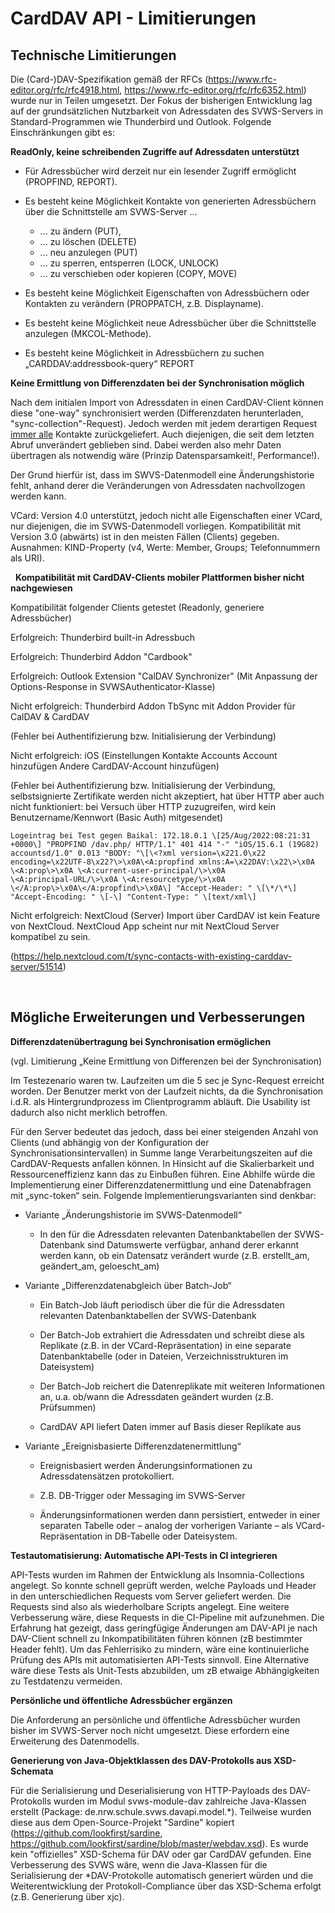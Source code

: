 # CardDAV API - Limitierungen

## Technische Limitierungen

Die (Card-)DAV-Spezifikation gemäß der RFCs
(<https://www.rfc-editor.org/rfc/rfc4918.html>,
<https://www.rfc-editor.org/rfc/rfc6352.html>) wurde nur in Teilen
umgesetzt. Der Fokus der bisherigen Entwicklung lag auf der
grundsätzlichen Nutzbarkeit von Adressdaten des SVWS-Servers in
Standard-Programmen wie Thunderbird und Outlook.
Folgende Einschränkungen gibt es:

**ReadOnly, keine schreibenden Zugriffe auf Adressdaten unterstützt**

- Für Adressbücher wird derzeit nur ein lesender Zugriff ermöglicht
  (PROPFIND, REPORT). 

- Es besteht keine Möglichkeit Kontakte von generierten Adressbüchern
  über die Schnittstelle am SVWS-Server …
  - ... zu ändern (PUT),
  - ... zu löschen (DELETE)
  - ... neu anzulegen (PUT)
  - ... zu sperren, entsperren (LOCK, UNLOCK)
  - ... zu verschieben oder kopieren (COPY, MOVE)

- Es besteht keine Möglichkeit Eigenschaften von Adressbüchern oder
  Kontakten zu verändern (PROPPATCH, z.B. Displayname).

- Es besteht keine Möglichkeit neue Adressbücher über die Schnittstelle
  anzulegen (MKCOL-Methode).

- Es besteht keine Möglichkeit in Adressbüchern zu suchen
  „CARDDAV:addressbook-query“ REPORT

**Keine Ermittlung von Differenzdaten bei der Synchronisation möglich**

Nach dem initialen Import von Adressdaten in einen CardDAV-Client 
können diese "one-way" synchronisiert werden (Differenzdaten herunterladen,
"sync-collection"-Request). Jedoch werden mit jedem derartigen Request
<u>immer alle</u> Kontakte zurückgeliefert. Auch diejenigen, die seit
dem letzten Abruf unverändert geblieben sind. Dabei werden also mehr
Daten übertragen als notwendig wäre (Prinzip Datensparsamkeit!,
Performance!).

Der Grund hierfür ist, dass im SWVS-Datenmodell eine Änderungshistorie
fehlt, anhand derer die Veränderungen von Adressdaten nachvollzogen
werden kann.

VCard: Version 4.0 unterstützt, jedoch nicht alle Eigenschaften einer
VCard, nur diejenigen, die im SVWS-Datenmodell vorliegen. Kompatibilität
mit Version 3.0 (abwärts) ist in den meisten Fällen (Clients) gegeben.
Ausnahmen: KIND-Property (v4, Werte: Member, Groups; Telefonnummern als
URI).

 
**Kompatibilität mit CardDAV-Clients mobiler Plattformen bisher nicht nachgewiesen**

Kompatibilität folgender Clients getestet (Readonly, generiere
Adressbücher)

Erfolgreich: Thunderbird built-in Adressbuch

Erfolgreich: Thunderbird Addon "Cardbook"

Erfolgreich: Outlook Extension "CalDAV Synchronizer" (Mit Anpassung der
Options-Response in SVWSAuthenticator-Klasse)

Nicht erfolgreich: Thunderbird Addon TbSync mit Addon Provider für
CalDAV & CardDAV

(Fehler bei Authentifizierung bzw. Initialisierung der Verbindung)

Nicht erfolgreich: iOS (Einstellungen Kontakte Accounts Account
hinzufügen Andere CardDAV-Account hinzufügen)

(Fehler bei Authentifizierung bzw. Initialisierung der Verbindung,
selbstsignierte Zertifikate werden nicht akzeptiert, hat über HTTP aber
auch nicht funktioniert: bei Versuch über HTTP zuzugreifen, wird kein
Benutzername/Kennwort (Basic Auth) mitgesendet)

```
Logeintrag bei Test gegen Baikal: 172.18.0.1 \[25/Aug/2022:08:21:31
+0000\] "PROPFIND /dav.php/ HTTP/1.1" 401 414 "-" "iOS/15.6.1 (19G82)
accountsd/1.0" 0.013 "BODY: "\[\<?xml version=\x221.0\x22
encoding=\x22UTF-8\x22?\>\x0A\<A:propfind xmlns:A=\x22DAV:\x22\>\x0A
\<A:prop\>\x0A \<A:current-user-principal/\>\x0A
\<A:principal-URL/\>\x0A \<A:resourcetype/\>\x0A
\</A:prop\>\x0A\</A:propfind\>\x0A\] "Accept-Header: " \[\*/\*\]
"Accept-Encoding: " \[-\] "Content-Type: " \[text/xml\]
````

Nicht erfolgreich: NextCloud (Server) Import über CardDAV ist kein
Feature von NextCloud. NextCloud App scheint nur mit NextCloud Server
kompatibel zu sein.

(<https://help.nextcloud.com/t/sync-contacts-with-existing-carddav-server/51514>)

 
## Mögliche Erweiterungen und Verbesserungen

**Differenzdatenübertragung bei Synchronisation ermöglichen**

(vgl. Limitierung „Keine Ermittlung von Differenzen bei der
Synchronisation)

Im Testezenario waren tw. Laufzeiten um die 5 sec je Sync-Request
erreicht worden. Der Benutzer merkt von der Laufzeit nichts, da die
Synchronisation i.d.R. als Hintergrundprozess im Clientprogramm abläuft.
Die Usability ist dadurch also nicht merklich betroffen.

Für den Server bedeutet das jedoch, dass bei einer steigenden Anzahl von
Clients (und abhängig von der Konfiguration der
Synchronisationsintervallen) in Summe lange Verarbeitungszeiten auf die
CardDAV-Requests anfallen können. In Hinsicht auf die Skalierbarkeit und
Ressourceneffizienz kann das zu Einbußen führen. Eine Abhilfe würde die
Implementierung einer Differenzdatenermittlung und eine Datenabfragen
mit „sync-token“ sein. Folgende Implementierungsvarianten sind denkbar:

- Variante „Änderungshistorie im SVWS-Datenmodell“

  - In den für die Adressdaten relevanten Datenbanktabellen der
    SVWS-Datenbank sind Datumswerte verfügbar, anhand derer erkannt
    werden kann, ob ein Datensatz verändert wurde (z.B. erstellt_am,
    geändert_am, geloescht_am)

- Variante „Differenzdatenabgleich über Batch-Job“

  - Ein Batch-Job läuft periodisch über die für die Adressdaten
    relevanten Datenbanktabellen der SVWS-Datenbank

  - Der Batch-Job extrahiert die Adressdaten und schreibt diese als
    Replikate (z.B. in der VCard-Repräsentation) in eine separate
    Datenbanktabelle (oder in Dateien, Verzeichnisstrukturen im
    Dateisystem)

  - Der Batch-Job reichert die Datenreplikate mit weiteren Informationen
    an, u.a. ob/wann die Adressdaten geändert wurden (z.B. Prüfsummen)

  - CardDAV API liefert Daten immer auf Basis dieser Replikate aus

- Variante „Ereignisbasierte Differenzdatenermittlung“

  - Ereignisbasiert werden Änderungsinformationen zu Adressdatensätzen
    protokolliert.

  - Z.B. DB-Trigger oder Messaging im SVWS-Server

  - Änderungsinformationen werden dann persistiert, entweder in einer
    separaten Tabelle oder – analog der vorherigen Variante – als
    VCard-Repräsentation in DB-Tabelle oder Dateisystem.

**Testautomatisierung: Automatische API-Tests in CI integrieren**

API-Tests wurden im Rahmen der Entwicklung als Insomnia-Collections
angelegt. So konnte schnell geprüft werden, welche Payloads und Header
in den unterschiedlichen Requests vom Server geliefert werden. Die
Requests sind also als wiederholbare Scripts angelegt. Eine weitere
Verbesserung wäre, diese Requests in die CI-Pipeline mit aufzunehmen.
Die Erfahrung hat gezeigt, dass geringfügige Änderungen am DAV-API je
nach DAV-Client schnell zu Inkompatibilitäten führen können (zB
bestimmter Header fehlt). Um das Fehlerrisiko zu mindern, wäre eine
kontinuierliche Prüfung des APIs mit automatisierten API-Tests sinnvoll.
Eine Alternative wäre diese Tests als Unit-Tests abzubilden, um zB
etwaige Abhängigkeiten zu Testdatenzu vermeiden.

**Persönliche und öffentliche Adressbücher ergänzen**

Die Anforderung an persönliche und öffentliche Adressbücher wurden bisher
im SVWS-Server noch nicht umgesetzt. Diese erfordern eine Erweiterung
des Datenmodells.

**Generierung von Java-Objektklassen des DAV-Protokolls aus XSD-Schemata**

Für die Serialisierung und Deserialisierung von HTTP-Payloads des 
DAV-Protokolls wurden im Modul svws-module-dav zahlreiche Java-Klassen 
erstellt (Package: de.nrw.schule.svws.davapi.model.*). Teilweise wurden 
diese aus dem Open-Source-Projekt "Sardine" kopiert (<https://github.com/lookfirst/sardine>, 
<https://github.com/lookfirst/sardine/blob/master/webdav.xsd>). Es wurde 
kein "offizielles" XSD-Schema für DAV oder gar CardDAV gefunden.
Eine Verbesserung des SVWS wäre, wenn die Java-Klassen für die Serialisierung 
der *DAV-Protokolle automatisch generiert würden und die Weiterentwicklung
der Protokoll-Compliance über das XSD-Schema erfolgt (z.B. Generierung über xjc).
